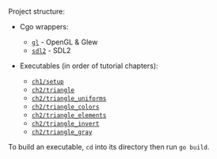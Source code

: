 

Project structure:

* Cgo wrappers: 

    - [`gl`](gl) - OpenGL  & Glew
    - [`sdl2`](sdl2) - SDL2

* Executables (in order of tutorial chapters):

    - [`ch1/setup`](ch1/setup)
    - [`ch2/triangle`](ch2/triangle)
    - [`ch2/triangle_uniforms`](ch2/triangle_uniforms)
    - [`ch2/triangle_colors`](ch2/triangle_colors)
    - [`ch2/triangle_elements`](ch2/triangle_elements)
    - [`ch2/triangle_invert`](ch2/triangle_invert)
    - [`ch2/triangle_gray`](ch2/triangle_gray)


To build an executable, `cd` into its directory then run `go build`.
